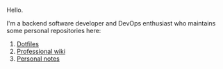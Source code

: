 Hello.

I'm a backend software developer and DevOps enthusiast who maintains some personal repositories here:

1. [Dotfiles](https://github.com/ganiulis/dotfiles-common-v2)
2. [Professional wiki](https://github.com/ganiulis/ganiulis/wiki)
3. [Personal notes](https://ganiulis.github.io/notes-personal)
